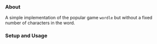 ### About

A simple implementation of the popular game `wordle` but without a fixed number of characters in the word.

### Setup and Usage

